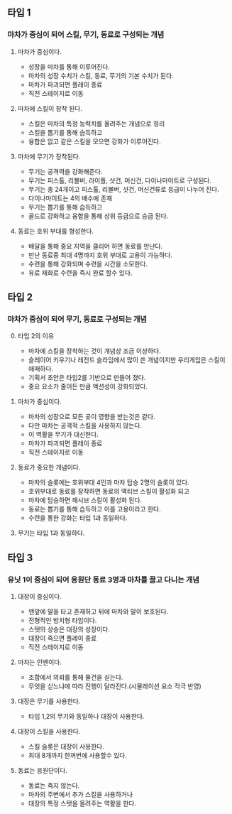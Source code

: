 ## 타입 1
### 마차가 중심이 되어 스킬, 무기, 동료로 구성되는 개념
1) 마차가 중심이다. 
    - 성장을 마차를 통해 이루어진다.
    - 마차의 성장 수치가 스킬, 동료, 무기의 기본 수치가 된다. 
    - 마차가 파괴되면 플레이 종료 
    - 직전 스테이지로 이동

2) 마차에 스킬이 장착 된다.
    - 스킬은 마차의 특정 능력치를 올려주는 개념으로 정리
    - 스킬을 뽑기를 통해 습득하고 
    - 융합은 없고 같은 스킬을 모으면 강화가 이루어진다. 

3) 마차에 무기가 장착된다.
    - 무기는 공격력을 강화해준다.
    - 무기는 피스톨, 리볼버, 라이플, 샷건, 머신건, 다이나마이트로 구성된다.
    - 무기는 총 24개이고 피스톨, 리볼버, 샷건, 머신건류로 등급이 나누어 진다.
    - 다이나마이트는 4의 배수에 존재  
    - 무기는 뽑기를 통해 습득하고 
    - 골드로 강화하고 융합을 통해 상위 등급으로 승급 된다. 
 
4) 동료는 호위 부대를 형성한다. 
    - 배달을 통해 중요 지역을 클리어 하면 동료를 만난다. 
    - 만난 동료중 최대 4명까지 호위 부대로 고용이 가능하다.
    - 수련을 통해 강화되며 수련을 시간을 소모한다.
    - 유료 재화로 수련을 즉시 완료 할수 있다.  

## 타입 2
### 마차가 중심이 되어 무기, 동료로 구성되는 개념
0) 타입 2의 이유
    - 마차에 스킬을 장착하는 것이 개념상 조금 이상하다.
    - 슬레이어 키우기나 레전드 슬라임에서 많이 쓴 개념이지만 우리게임은 스킬이 애매하다.
    - 기획서 초안은 타입2를 기반으로 만들어 졌다. 
    - 중요 요소가 줄어든 만큼 액션성이 강화되었다. 

1) 마차가 중심이다.
    - 마차의 성장으로 모든 곳이 영향을 받는것은 같다. 
    - 다만 마차는 공격적 스킬을 사용하지 않는다. 
    - 이 역활을 무기가 대신한다. 
    - 마차가 파괴되면 플레이 종료 
    - 직전 스테이지로 이동
   
2) 동료가 중요한 개념이다.  
    - 마차의 슬롯에는 호위부대 4인과 마차 탑승 2명의 슬롯이 있다. 
    - 호위부대로 동료를 장착하면 동료의 액티브 스킬이 활성화 되고 
    - 마차에 탑승하면 패시브 스킬이 활성화 된다. 
    - 동료는 뽑기를 통해 습득하고 이를 고용이라고 한다. 
    - 수련을 통한 강화는 타입 1과 동일하다.

3) 무기는 타입 1과 동일하다.

## 타입 3
### 유닛 1이 중심이 되어 응원단 동료 3명과 마차를 끌고 다니는 개념
1) 대장이 중심이다. 
    - 맨앞에 말을 타고 존재하고 뒤에 마차와 말이 보호된다. 
    - 전형적인 방치형 타입이다.
    - 스탯의 상승은 대장의 성장이다. 
    - 대장이 죽으면 플레이 종료 
    - 직전 스테이지로 이동

2) 마차는 인벤이다. 
    - 조합에서 의뢰를 통해 물건을 싣는다. 
    - 무엇을 싣느냐에 따라 진행이 달라진다.(시물레이션 요소 적극 반영) 
   
3) 대장은 무기를 사용한다.
    - 타입 1,2의 무기와 동일하나 대장이 사용한다.

4) 대장이 스킬을 사용한다.
    - 스킬 슬롯은 대장이 사용한다. 
    - 최대 8개까지 한꺼번에 사용할수 있다. 

5) 동료는 응원단이다. 
    - 동료는 죽지 않는다. 
    - 마차의 주변에서 추가 스킬을 사용하거나 
    - 대장의 특정 스탯을 올려주는 역활을 한다.














